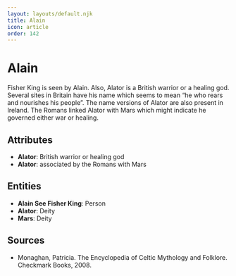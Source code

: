 ```yaml
---
layout: layouts/default.njk
title: Alain
icon: article
order: 142
---
```

# Alain

Fisher King is seen by Alain. Also, Alator is a British warrior or a healing god. Several sites in Britain have his name which seems to mean “he who rears and nourishes his people”. The name versions of Alator are also present in Ireland. The Romans linked Alator with Mars which might indicate he governed either war or healing.

## Attributes

- **Alator**: British warrior or healing god
- **Alator**: associated by the Romans with Mars

## Entities

- **Alain See Fisher King**: Person
- **Alator**: Deity
- **Mars**: Deity

## Sources

- Monaghan, Patricia. The Encyclopedia of Celtic Mythology and Folklore. Checkmark Books, 2008.

